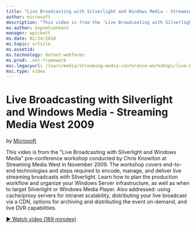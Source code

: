 ```yaml
---
title: "Live Broadcasting with Silverlight and Windows Media - Streaming Media West 2009 | Microsoft Docs"
author: microsoft
description: "This video is from the 'Live Broadcasting with Silverlight and Windows Media' pre-conference workshop conducted by Chris Knowlton at Streaming Media West in..."
ms.author: aspnetcontent
manager: wpickett
ms.date: 02/24/2010
ms.topic: article
ms.assetid: 
ms.technology: dotnet-webforms
ms.prod: .net-framework
msc.legacyurl: /learn/media/streaming-media-conference-workshops/live-broadcasting-with-silverlight-and-windows-media-streaming-media-west-2009
msc.type: video
---
```

Live Broadcasting with Silverlight and Windows Media - Streaming Media West 2009
====================
by [Microsoft](https://github.com/microsoft)

This video is from the "Live Broadcasting with Silverlight and Windows Media" pre-conference workshop conducted by Chris Knowlton at Streaming Media West in November 2009. The workshop covers end-to-end technologies and steps required to encode, manage, and deliver live streaming broadcasts with Silverlight. Learn how to plan the production workflow and organize your Windows Server infrastructure, as well as when to target Silverlight or Windows Media Player. Also addressed: using cache/proxy servers for intranet scalability, distributing your live broadcast via a CDN, options for archiving and distributing the event on-demand, and live DVR capabilities.

[&#9654; Watch video (169 minutes)](https://channel9.msdn.com/Blogs/ASP-NET-Site-Videos/live-broadcasting-with-silverlight-and-windows-media-streaming-media-west-2009)